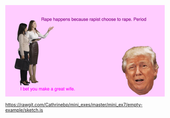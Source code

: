 ![alt text](screenshot.png "beskrivelse af billede")  

https://rawgit.com/Cathrinebp/mini_exes/master/mini_ex7/empty-example/sketch.js
